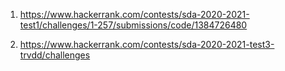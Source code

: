 1. https://www.hackerrank.com/contests/sda-2020-2021-test1/challenges/1-257/submissions/code/1384726480

2. https://www.hackerrank.com/contests/sda-2020-2021-test3-trvdd/challenges
